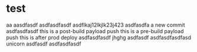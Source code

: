 # test
aa
aasdfasdf
asdfasdfasdf
asdflkaj12lkjlk23j423
asdfasdfa
a new commit
asdfasdfasdf
this is a post-build payload push
this is a pre-build payload push
this is after prod deploy
asdfasdfasdf
jhghg
asdfasdf
asdfasdfasdfasd
unicorn
asdfasdf
asdfasdfasdf

